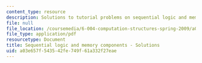 ```yaml
---
content_type: resource
description: Solutions to tutorial problems on sequential logic and memory components.
file: null
file_location: /coursemedia/6-004-computation-structures-spring-2009/a03e657f543542fe749f61a332f27eae_MIT6004s09tutor06sol.pdf
file_type: application/pdf
resourcetype: Document
title: Sequential logic and memory components - Solutions
uid: a03e657f-5435-42fe-749f-61a332f27eae
---
```

